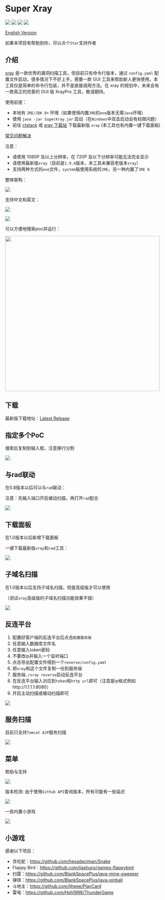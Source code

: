 # Super Xray
[![](https://img.shields.io/github/v/release/4ra1n/super-xray)](https://github.com/4ra1n/super-xray/releases/latest)
![](https://img.shields.io/github/downloads/4ra1n/super-xray/total)
![](https://img.shields.io/badge/build-JDK8-orange)
![](https://img.shields.io/badge/Code%20Lines-10104-orange)

[English Version](doc/README.md)

如果本项目有帮助到你，可以点个`Star`支持作者

## 介绍

[xray](https://github.com/chaitin/xray) 是一款优秀的漏洞扫描工具，但目前只有命令行版本，通过 `config.yaml` 配置文件启动，很多情况下不好上手，需要一款 GUI 工具来帮助新人更快使用。本工具仅是简单的命令行包装，并不是直接调用方法。在 xray 的规划中，未来会有一款真正的完善的 GUI 版 XrayPro 工具，敬请期待。

使用前提：
- 本地有 `JRE/JDK 8+` 环境（如果使用内置`JRE`的`exe`版本无需`Java`环境）
- 使用 `java -jar SuperXray.jar` 启动（在`Windows`中双击启动会有权限问题）
- 前往 [ctstack](https://stack.chaitin.com/tool/detail?id=1) 或 [xray 下载站](https://download.xray.cool) 下载最新版 `xray` (本工具也有内置一键下载面板)

[常见问题解决](https://github.com/4ra1n/super-xray/issues/98)

注意：
- 请使用 1080P 及以上分辨率，在 720P 及以下分辨率可能无法完全显示
- 请使用最新版`xray`（目前是`1.9.4`版本，本工具未兼容老版本`xray`）
- 支持两种方式的`exe`文件，`system`版使用系统的`JRE`，另一种内置了`JRE 8`

整体架构：

![](img/00000.png)

支持中文和英文：

![](img/0001.png)

![](img/0002.png)

可以方便地搜索poc并运行：

<img src="img/0008.png" width="500px">

## 下载

最新版下载地址：[Latest Release](https://github.com/4ra1n/super-xray/releases/latest)

## 指定多个PoC

搜索后复制到输入框，注意换行分割

![](img/0007.png)

## 与rad联动

在0.8版本以后可以与`rad`联动：

注意：先输入端口开启被动扫描，再打开`rad`配合

![](img/0004.png)

## 下载面板

在1.0版本以后新增下载面板

一键下载最新版`xray`和`rad`工具：

![](img/0005.png)

## 子域名扫描

在1.0版本以后支持子域名扫描，但是高级版才可以使用

（测试`xray`高级版的子域名扫描功能效果不错）

![](img/0006.png)

## 反连平台

1. 配置好客户端的反连平台后点击`配置服务端`
2. 任意输入数据库文件名
3. 任意输入token密码
4. 不要改ip并输入一个监听端口
5. 点击导出配置文件得到一个`reverse/config.yaml`
6. 把`xray`和这个文件复制一份到服务端
7. 服务端`./xray reverse`启动反连平台
8. 在反连平台输入对应到`token`和`http url`即可（注意是ip格式例如http://1.1.1.1:8080）
9. 开启主动扫描或被动扫描即可

![](img/0009.png)

## 服务扫描

目前只支持`Tomcat AJP`服务扫描

![](img/0012.png)

## 菜单

帮助与支持

![](img/0010.png)

版本检测: 由于使用`Github API`查询版本，所有可能有一些延迟

![](img/0011.png)

一些内置小游戏

![](img/0013.png)

## 小游戏

感谢以下项目：
- 贪吃蛇：https://github.com/hexadeciman/Snake
- Flappy Bird：https://github.com/jiashunx/games-flappybird
- 扫雷：https://github.com/BlankSpacePlus/java-mine-sweeper
- 弹球：https://github.com/BlankSpacePlus/java-pinball
- 斗地主：https://github.com/ljheee/PlayCard
- 雷电：https://github.com/Hph1998/ThunderGame